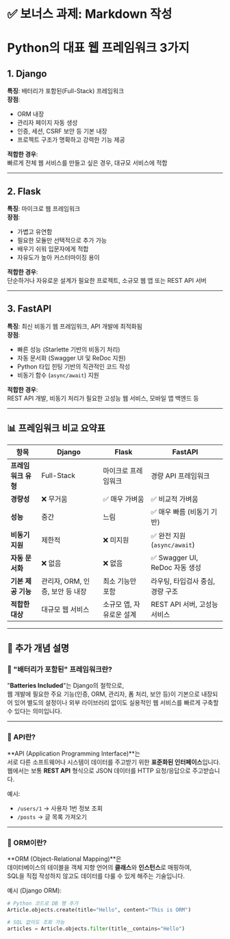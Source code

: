 # ✅ 보너스 과제: Markdown 작성

# Python의 대표 웹 프레임워크 3가지

## 1. Django
**특징**: 배터리가 포함된(Full-Stack) 프레임워크  
**장점**:
- ORM 내장
- 관리자 페이지 자동 생성
- 인증, 세션, CSRF 보안 등 기본 내장
- 프로젝트 구조가 명확하고 강력한 기능 제공

**적합한 경우**:  
빠르게 전체 웹 서비스를 만들고 싶은 경우, 대규모 서비스에 적합

---

## 2. Flask
**특징**: 마이크로 웹 프레임워크  
**장점**:
- 가볍고 유연함
- 필요한 모듈만 선택적으로 추가 가능
- 배우기 쉬워 입문자에게 적합
- 자유도가 높아 커스터마이징 용이

**적합한 경우**:  
단순하거나 자유로운 설계가 필요한 프로젝트, 소규모 웹 앱 또는 REST API 서버

---

## 3. FastAPI
**특징**: 최신 비동기 웹 프레임워크, API 개발에 최적화됨  
**장점**:
- 빠른 성능 (Starlette 기반의 비동기 처리)
- 자동 문서화 (Swagger UI 및 ReDoc 지원)
- Python 타입 힌팅 기반의 직관적인 코드 작성
- 비동기 함수 (`async/await`) 지원

**적합한 경우**:  
REST API 개발, 비동기 처리가 필요한 고성능 웹 서비스, 모바일 앱 백엔드 등

---

## 📊 프레임워크 비교 요약표

| 항목             | Django                        | Flask                        | FastAPI                           |
|------------------|-------------------------------|------------------------------|------------------------------------|
| **프레임워크 유형** | Full-Stack                    | 마이크로 프레임워크          | 경량 API 프레임워크               |
| **경량성**         | ❌ 무거움                      | ✅ 매우 가벼움                 | ✅ 비교적 가벼움                   |
| **성능**           | 중간                          | 느림                          | ✅ 매우 빠름 (비동기 기반)         |
| **비동기 지원**     | 제한적                        | ❌ 미지원                     | ✅ 완전 지원 (`async/await`)       |
| **자동 문서화**     | ❌ 없음                       | ❌ 없음                        | ✅ Swagger UI, ReDoc 자동 생성     |
| **기본 제공 기능** | 관리자, ORM, 인증, 보안 등 내장 | 최소 기능만 포함              | 라우팅, 타입검사 중심, 경량 구조   |
| **적합한 대상**     | 대규모 웹 서비스               | 소규모 앱, 자유로운 설계       | REST API 서버, 고성능 서비스       |

---

## 📌 추가 개념 설명

### 🔋 "배터리가 포함된" 프레임워크란?
"**Batteries Included**"는 Django의 철학으로,  
웹 개발에 필요한 주요 기능(인증, ORM, 관리자, 폼 처리, 보안 등)이 기본으로 내장되어 있어 별도의 설정이나 외부 라이브러리 없이도 실용적인 웹 서비스를 빠르게 구축할 수 있다는 의미입니다.

---

### 🔗 API란?
**API (Application Programming Interface)**는  
서로 다른 소프트웨어나 시스템이 데이터를 주고받기 위한 **표준화된 인터페이스**입니다.  
웹에서는 보통 **REST API** 형식으로 JSON 데이터를 HTTP 요청/응답으로 주고받습니다.

예시:
- `/users/1` → 사용자 1번 정보 조회
- `/posts` → 글 목록 가져오기

---

### 🧱 ORM이란?
**ORM (Object-Relational Mapping)**은  
데이터베이스의 테이블을 객체 지향 언어의 **클래스**와 **인스턴스**로 매핑하여,  
SQL을 직접 작성하지 않고도 데이터를 다룰 수 있게 해주는 기술입니다.

예시 (Django ORM):

```python
# Python 코드로 DB 행 추가
Article.objects.create(title="Hello", content="This is ORM")

# SQL 없이도 조회 가능
articles = Article.objects.filter(title__contains="Hello")
```